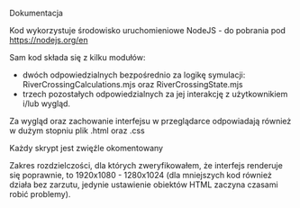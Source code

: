 Dokumentacja

Kod wykorzystuje środowisko uruchomieniowe NodeJS - do pobrania pod https://nodejs.org/en

Sam kod składa się z kilku modułów:
- dwóch odpowiedzialnych bezpośrednio za logikę symulacji:  RiverCrossingCalculations.mjs oraz RiverCrossingState.mjs
- trzech pozostałych odpowiedzialnych za jej interakcję z użytkownikiem i/lub wygląd.

Za wygląd oraz zachowanie interfejsu w przeglądarce odpowiadają również w dużym stopniu plik .html oraz .css

Każdy skrypt jest zwięźle okomentowany

Zakres rozdzielczości, dla których zweryfikowałem, że interfejs renderuje się poprawnie, to 1920x1080 - 1280x1024 (dla mniejszych kod również działa bez zarzutu, jedynie ustawienie obiektów HTML zaczyna czasami robić problemy).

